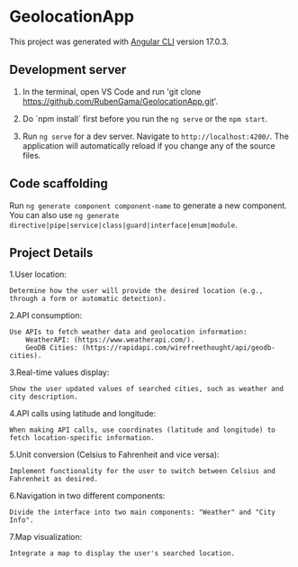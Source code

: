 # GeolocationApp

This project was generated with [Angular CLI](https://github.com/angular/angular-cli) version 17.0.3.

## Development server
1. In the terminal, open VS Code and run 'git clone https://github.com/RubenGama/GeolocationApp.git'.

2. Do ´npm install´ first before you run the `ng serve` or the `npm start`.

3. Run `ng serve` for a dev server. Navigate to `http://localhost:4200/`. The application will automatically reload if you change any of the source files.

## Code scaffolding

Run `ng generate component component-name` to generate a new component. You can also use `ng generate directive|pipe|service|class|guard|interface|enum|module`.

## Project Details

1.User location:

    Determine how the user will provide the desired location (e.g., through a form or automatic detection).

2.API consumption:

    Use APIs to fetch weather data and geolocation information:
        WeatherAPI: (https://www.weatherapi.com/).
        GeoDB Cities: (https://rapidapi.com/wirefreethought/api/geodb-cities).

3.Real-time values display:

    Show the user updated values of searched cities, such as weather and city description.

4.API calls using latitude and longitude:

    When making API calls, use coordinates (latitude and longitude) to fetch location-specific information.

5.Unit conversion (Celsius to Fahrenheit and vice versa):

    Implement functionality for the user to switch between Celsius and Fahrenheit as desired.

6.Navigation in two different components:

    Divide the interface into two main components: "Weather" and "City Info".

7.Map visualization:

    Integrate a map to display the user's searched location.





    
